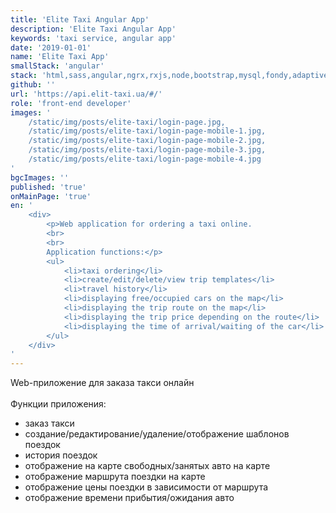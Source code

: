 ```yaml
---
title: 'Elite Taxi Angular App'
description: 'Elite Taxi Angular App'
keywords: 'taxi service, angular app'
date: '2019-01-01'
name: 'Elite Taxi App'
smallStack: 'angular'
stack: 'html,sass,angular,ngrx,rxjs,node,bootstrap,mysql,fondy,adaptive,responsive,github,git'
github: ''
url: 'https://api.elit-taxi.ua/#/'
role: 'front-end developer'
images: '
    /static/img/posts/elite-taxi/login-page.jpg,
    /static/img/posts/elite-taxi/login-page-mobile-1.jpg,
    /static/img/posts/elite-taxi/login-page-mobile-2.jpg,
    /static/img/posts/elite-taxi/login-page-mobile-3.jpg,
    /static/img/posts/elite-taxi/login-page-mobile-4.jpg
'
bgcImages: ''
published: 'true'
onMainPage: 'true'
en: '
    <div>
        <p>Web application for ordering a taxi online.
        <br>
        <br>
        Application functions:</p>
        <ul>
            <li>taxi ordering</li>
            <li>create/edit/delete/view trip templates</li>
            <li>travel history</li>
            <li>displaying free/occupied cars on the map</li>
            <li>displaying the trip route on the map</li>
            <li>displaying the trip price depending on the route</li>
            <li>displaying the time of arrival/waiting of the car</li>
        </ul>
    </div>
'
---
```

Web-приложение для заказа такси онлайн
<br>
<br>
Функции приложения:
- заказ такси
- создание/редактирование/удаление/отображение шаблонов поездок
- история поездок
- отображение на карте свободных/занятых авто на карте
- отображение маршрута поездки на карте
- отображение цены поездки в зависимости от маршрута
- отображение времени прибытия/ожидания авто
